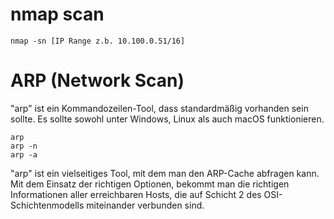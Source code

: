 # nmap scan

```
nmap -sn [IP Range z.b. 10.100.0.51/16]
```

# ARP (Network Scan)

"arp" ist ein Kommandozeilen-Tool, dass standardmäßig vorhanden sein sollte. Es sollte sowohl unter Windows, Linux als auch macOS funktionieren.
```
arp
arp -n
arp -a
```
"arp" ist ein vielseitiges Tool, mit dem man den ARP-Cache abfragen kann. Mit dem Einsatz der richtigen Optionen, bekommt man die richtigen Informationen aller erreichbaren Hosts, die auf Schicht 2 des OSI-Schichtenmodells miteinander verbunden sind.
